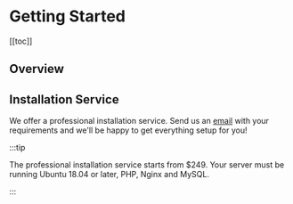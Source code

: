 # Getting Started

[[toc]]

## Overview

## Installation Service

We offer a professional installation service. Send us an [email](mailto:support@cachethq.io?subject=Cachet%20Installation) with your requirements and we'll be happy to get everything setup for you!

:::tip

The professional installation service starts from $249. Your server must be running Ubuntu 18.04 or later, PHP, Nginx and MySQL.

:::
